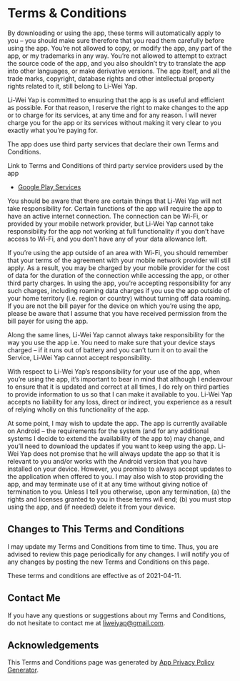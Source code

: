 # Terms & Conditions

By downloading or using the app, these terms will automatically apply to you – you should make sure therefore that you read them carefully before using the app. You’re not allowed to copy, or modify the app, any part of the app, or my trademarks in any way. You’re not allowed to attempt to extract the source code of the app, and you also shouldn’t try to translate the app into other languages, or make derivative versions. The app itself, and all the trade marks, copyright, database rights and other intellectual property rights related to it, still belong to Li-Wei Yap.

Li-Wei Yap is committed to ensuring that the app is as useful and efficient as possible. For that reason, I reserve the right to make changes to the app or to charge for its services, at any time and for any reason. I will never charge you for the app or its services without making it very clear to you exactly what you’re paying for.

The app does use third party services that declare their own Terms and Conditions.

Link to Terms and Conditions of third party service providers used by the app

*   [Google Play Services](https://policies.google.com/terms)

You should be aware that there are certain things that Li-Wei Yap will not take responsibility for. Certain functions of the app will require the app to have an active internet connection. The connection can be Wi-Fi, or provided by your mobile network provider, but Li-Wei Yap cannot take responsibility for the app not working at full functionality if you don’t have access to Wi-Fi, and you don’t have any of your data allowance left.

If you’re using the app outside of an area with Wi-Fi, you should remember that your terms of the agreement with your mobile network provider will still apply. As a result, you may be charged by your mobile provider for the cost of data for the duration of the connection while accessing the app, or other third party charges. In using the app, you’re accepting responsibility for any such charges, including roaming data charges if you use the app outside of your home territory (i.e. region or country) without turning off data roaming. If you are not the bill payer for the device on which you’re using the app, please be aware that I assume that you have received permission from the bill payer for using the app.

Along the same lines, Li-Wei Yap cannot always take responsibility for the way you use the app i.e. You need to make sure that your device stays charged – if it runs out of battery and you can’t turn it on to avail the Service, Li-Wei Yap cannot accept responsibility.

With respect to Li-Wei Yap’s responsibility for your use of the app, when you’re using the app, it’s important to bear in mind that although I endeavour to ensure that it is updated and correct at all times, I do rely on third parties to provide information to us so that I can make it available to you. Li-Wei Yap accepts no liability for any loss, direct or indirect, you experience as a result of relying wholly on this functionality of the app.

At some point, I may wish to update the app. The app is currently available on Android – the requirements for the system (and for any additional systems I decide to extend the availability of the app to) may change, and you’ll need to download the updates if you want to keep using the app. Li-Wei Yap does not promise that he will always update the app so that it is relevant to you and/or works with the Android version that you have installed on your device. However, you promise to always accept updates to the application when offered to you. I may also wish to stop providing the app, and may terminate use of it at any time without giving notice of termination to you. Unless I tell you otherwise, upon any termination, (a) the rights and licenses granted to you in these terms will end; (b) you must stop using the app, and (if needed) delete it from your device.

## Changes to This Terms and Conditions

I may update my Terms and Conditions from time to time. Thus, you are advised to review this page periodically for any changes. I will notify you of any changes by posting the new Terms and Conditions on this page.

These terms and conditions are effective as of 2021-04-11.

## Contact Me

If you have any questions or suggestions about my Terms and Conditions, do not hesitate to contact me at liweiyap@gmail.com.

## Acknowledgements

This Terms and Conditions page was generated by [App Privacy Policy Generator](https://app-privacy-policy-generator.nisrulz.com/).
